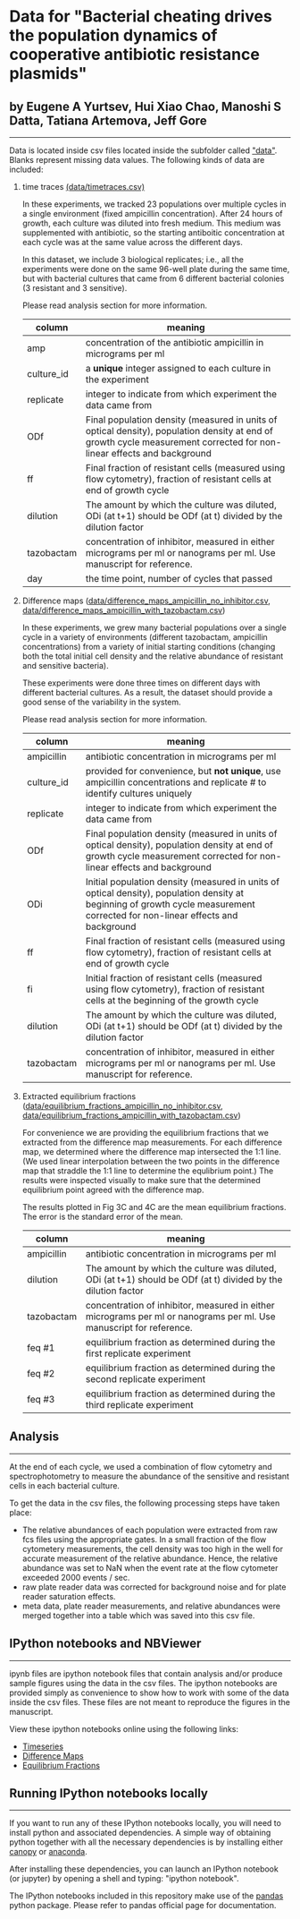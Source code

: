 # Data for "Bacterial cheating drives the population dynamics of cooperative antibiotic resistance plasmids" 
## by Eugene A Yurtsev, Hui Xiao Chao, Manoshi S Datta, Tatiana Artemova, Jeff Gore
--------------------------------------------------------------------------------------------

Data is located inside csv files located inside the subfolder called ["data"](http://www.bitbucket.org/eugene_yurtsev/bacterialcheatingproject/raw/master/data/). Blanks
represent missing data values. The following kinds of data are included:

1. time traces [(data/timetraces.csv)](http://www.bitbucket.org/eugene_yurtsev/bacterialcheatingproject/raw/master/data/timetraces.csv)

    In these experiments, we tracked 23 populations over multiple cycles in a
    single environment (fixed ampicillin concentration). After 24 hours of
    growth, each culture was diluted into fresh medium. This medium was
    supplemented with antibiotic, so the starting antiboitic concentration at
    each cycle was at the same value across the different days.

    In this dataset, we include 3 biological replicates; i.e., all the
    experiments were done on the same 96-well plate during the same time, but
    with bacterial cultures that came from 6 different bacterial colonies (3
    resistant and 3 sensitive).

    Please read analysis section for more information.

    | column     | meaning                                                                                                                                                                         |
    |------------|---------------------------------------------------------------------------------------------------------------------------------------------------------------------------------|
    | amp        | concentration of the antibiotic ampicillin in micrograms per ml                                                                                                                                   |
    | culture_id | a **unique** integer assigned to each culture in the experiment                                                                               |
    | replicate  | integer to indicate from which experiment the data came from                                                                                                                    |
    | ODf        | Final population density (measured in units of optical density), population density at end of growth cycle  measurement corrected for non-linear effects and background         |
    | ff         | Final fraction of resistant cells (measured using flow cytometry), fraction of resistant cells at end of growth cycle                                                           |
    | dilution   | The amount by which the culture was diluted, ODi (at t+1) should be ODf (at t) divided by the dilution factor                                                                   |
    | tazobactam | concentration of inhibitor,  measured in either micrograms per ml or nanograms per ml.  Use manuscript for reference.                                                           |
    | day        | the time point, number of cycles that passed



2. Difference maps ([data/difference_maps_ampicillin_no_inhibitor.csv](http://www.bitbucket.org/eugene_yurtsev/bacterialcheatingproject/raw/master/data/difference_maps_ampicillin_no_inhibitor.csv),
                    [data/difference_maps_ampicillin_with_tazobactam.csv](http://www.bitbucket.org/eugene_yurtsev/bacterialcheatingproject/raw/master/data/difference_maps_ampicillin_with_tazobactam.csv))

    In these experiments, we grew many bacterial populations over a single cycle in
    a variety of environments (different tazobactam, ampicillin concentrations)
    from a variety of initial starting conditions (changing both the total initial
    cell density and the relative abundance of resistant and sensitive bacteria). 

    These experiments were done three times on different days with different
    bacterial cultures. As a result, the dataset should provide a good sense of
    the variability in the system.

    Please read analysis section for more information.

    | column     | meaning                                                                                                                                                                         |
    |------------|---------------------------------------------------------------------------------------------------------------------------------------------------------------------------------|
    | ampicillin | antibiotic concentration in micrograms per ml                                                                                                                                   |
    | culture_id | provided for convenience, but **not unique**, use ampicillin concentrations and replicate # to identify cultures uniquely                                                                               |
    | replicate  | integer to indicate from which experiment the data came from                                                                                                                    |
    | ODf        | Final population density (measured in units of optical density), population density at end of growth cycle  measurement corrected for non-linear effects and background         |
    | ODi        | Initial population density (measured in units of optical density), population density at beginning of growth cycle  measurement corrected for non-linear effects and background |
    | ff         | Final fraction of resistant cells (measured using flow cytometry), fraction of resistant cells at end of growth cycle                                                           |
    | fi         | Initial fraction of resistant cells (measured using flow cytometry), fraction of resistant cells at the beginning of the growth cycle                                           |
    | dilution   | The amount by which the culture was diluted, ODi (at t+1) should be ODf (at t) divided by the dilution factor                                                                   |
    | tazobactam | concentration of inhibitor,  measured in either micrograms per ml or nanograms per ml.  Use manuscript for reference.                                                           |

3. Extracted equilibrium fractions ([data/equilibrium_fractions_ampicillin_no_inhibitor.csv](http://www.bitbucket.org/eugene_yurtsev/bacterialcheatingproject/raw/master/data/equilibrium_fractions_ampicillin_no_inhibitor.csv), 
[data/equilibrium_fractions_ampicillin_with_tazobactam.csv](http://www.bitbucket.org/eugene_yurtsev/bacterialcheatingproject/raw/master/data/equilibrium_fractions_ampicillin_with_tazobactam.csv))

    For convenience we are providing the equilibrium fractions that we extracted
    from the difference map measurements. For each difference map, we determined
    where the difference map intersected the 1:1 line. (We used linear
    interpolation between the two points in the difference map that straddle the
    1:1 line to determine the equlibrium point.) The results were inspected
    visually to make sure that the determined equilibrium point agreed with the
    difference map.

    The results plotted in Fig 3C and 4C are the mean equilibrium fractions. The
    error is the standard error of the mean. 

    | column     | meaning                                                                                                                                                                         |
    |------------|---------------------------------------------------------------------------------------------------------------------------------------------------------------------------------|
    | ampicillin | antibiotic concentration in micrograms per ml                                                                                                                                   |
    | dilution   | The amount by which the culture was diluted, ODi (at t+1) should be ODf (at t) divided by the dilution factor                                                                   |
    | tazobactam | concentration of inhibitor,  measured in either micrograms per ml or nanograms per ml.  Use manuscript for reference.                                                           |
    | feq #1     | equilibrium fraction as determined during the first replicate experiment              |
    | feq #2     | equilibrium fraction as determined during the second replicate experiment             |
    | feq #3     | equilibrium fraction as determined during the third replicate experiment              |


## Analysis
--------------------------------------------------------------------------------------------

At the end of each cycle, we used a combination of flow cytometry and spectrophotometry to measure the
abundance of the sensitive and resistant cells in each bacterial culture. 

To get the data in the csv files, the following processing steps have taken place:

* The relative abundances of each population were extracted from raw fcs files using the appropriate gates. In a small fraction of the flow cytometery measurements, the cell density was too high in the well for accurate measurement of the relative abundance. Hence, the relative abundance was set to NaN when the event rate at the flow cytometer exceeded 2000 events / sec. 
* raw plate reader data was corrected for background noise and for plate reader saturation effects.
* meta data, plate reader measurements, and relative abundances were merged together into a table which was saved into this csv file.

## IPython notebooks and NBViewer
--------------------------------------------------------------------------------------------

ipynb files are ipython notebook files that contain analysis and/or produce
sample figures using the data in the csv files. The ipython notebooks are
provided simply as convenience to show how to work with some of the data inside
the csv files. These files are not meant to reproduce the figures in the
manuscript.

View these ipython notebooks online using the following links:

* [Timeseries](http://nbviewer.ipython.org/urls/bitbucket.org/eugene_yurtsev/bacterialcheatingproject/raw/master/timeseries.ipynb)
* [Difference Maps](http://nbviewer.ipython.org/urls/bitbucket.org/eugene_yurtsev/bacterialcheatingproject/raw/master/difference_maps.ipynb)
* [Equilibrium Fractions](http://nbviewer.ipython.org/urls/bitbucket.org/eugene_yurtsev/bacterialcheatingproject/raw/master/equilibrium_fractions.ipynb)

## Running IPython notebooks locally
--------------------------------------------------------------------------------------------

If you want to run any of these IPython notebooks locally, you will need to
install python and associated dependencies. A simple way of obtaining python
together with all the necessary dependencies is by installing either
[canopy](https://www.enthought.com/products/canopy/) or
[anaconda](https://store.continuum.io/cshop/anaconda/).

After installing these dependencies, you can launch an IPython notebook (or jupyter) by opening a shell
and typing: "ipython notebook".

The IPython notebooks included in this repository make use of the
[pandas](http://pandas.pydata.org/) python package. Please refer to pandas
official page for documentation.
